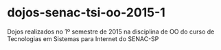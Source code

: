 dojos-senac-tsi-oo-2015-1
=========================

Dojos realizados no 1º semestre de 2015 na disciplina de OO do curso de Tecnologias em Sistemas para Internet do SENAC-SP
